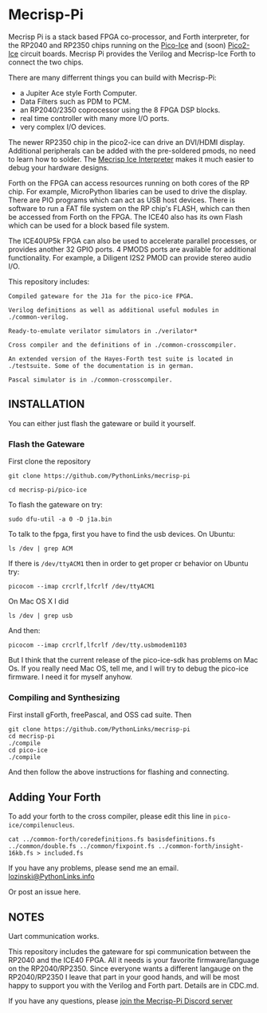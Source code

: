 # Mecrisp-Pi

Mecrisp Pi is a stack based FPGA co-processor, and Forth interpreter,
for the RP2040 and RP2350 chips running on the
[Pico-Ice](https://tinyvision.ai/products/pico-ice-fpga-trainer-board)
and (soon) [Pico2-Ice](https://discord.gg/4X6caMbHCD) circuit boards.
Mecrisp Pi provides the Verilog and Mecrisp-Ice Forth to connect the
two chips.

There are many differrent things you can build with Mecrisp-Pi:
- a Jupiter Ace style Forth Computer.
- Data Filters such as PDM to PCM.  
- an RP2040/2350 coprocessor using the 8 FPGA DSP blocks.
- real time controller with many more I/O ports.
- very complex I/O devices.

The newer RP2350 chip in the pico2-ice can drive an DVI/HDMI display. 
Additional peripherals can be added with the
pre-soldered pmods, no need to learn how to solder. The [Mecrisp Ice
Interpreter](https://mecrisp-ice.readthedocs.io/en/latest/api.html)
makes it much easier to debug your hardware designs.   

Forth on the FPGA can access resources running on both cores of the RP chip.
For example, MicroPython libaries can be used to drive the display. 
There are PIO programs which can act as USB host devices.  There is 
software to run a FAT file system on the RP chip's FLASH, which 
can then be accessed from Forth on the FPGA. The ICE40 also has its own Flash which 
can be used for a block based file system. 

The ICE40UP5k FPGA can also be used to accelerate parallel
processes, or provides another 32 GPIO ports.   4 PMODS ports are available
for additional functionality. For example, a Diligent I2S2 PMOD can
provide stereo audio I/O.

This repository includes:

    Compiled gateware for the J1a for the pico-ice FPGA.

    Verilog definitions as well as additional useful modules in
    ./common-verilog.

    Ready-to-emulate verilator simulators in ./verilator*

    Cross compiler and the definitions of in ./common-crosscompiler.

    An extended version of the Hayes-Forth test suite is located in
    ./testsuite. Some of the documentation is in german.

    Pascal simulator is in ./common-crosscompiler.

## INSTALLATION

You can either just flash the gateware or build it yourself.

### Flash the Gateware

First clone the repository

`git clone https://github.com/PythonLinks/mecrisp-pi`

`cd mecrisp-pi/pico-ice`

To flash the gateware on try:

`sudo dfu-util -a 0 -D j1a.bin`

To talk to the fpga, first you have to find the usb devices. On Ubuntu:

`ls /dev | grep ACM`

If there is `/dev/ttyACM1` then in order to
get proper cr behavior on Ubuntu try:

`picocom --imap crcrlf,lfcrlf /dev/ttyACM1`

On Mac OS X I did

`ls /dev | grep usb`

And then:

`picocom --imap crcrlf,lfcrlf /dev/tty.usbmodem1103`

But I think that the current release of the pico-ice-sdk has problems
on Mac Os.  If you really need Mac OS, tell me, and I will try to
debug the pico-ice firmware.  I need it for myself anyhow. 

### Compiling and Synthesizing

First install gForth, freePascal, and OSS cad suite. Then

```
git clone https://github.com/PythonLinks/mecrisp-pi
cd mecrisp-pi
./compile
cd pico-ice
./compile
```

And then follow the above instructions for flashing and connecting.

## Adding Your Forth
To add your forth to the cross compiler, please edit this line in
``pico-ice/compilenucleus``.

```
cat ../common-forth/coredefinitions.fs basisdefinitions.fs ../common/double.fs ../common/fixpoint.fs ../common-forth/insight-16kb.fs > included.fs
```

If you have any problems, please send me an email.
lozinski@PythonLinks.info

Or post an issue here. 

## NOTES

Uart communication works.

This repository includes the gateware for
spi communication between the RP2040 and the ICE40 FPGA.
All it needs is your favorite firmware/language on the RP2040/RP2350.
Since everyone wants a different langauge on the RP2040/RP2350 I leave
that part in your good hands, and will be most happy to support you
with the Verilog and Forth part. Details are in CDC.md.

If you have any questions, please [join the Mecrisp-Pi Discord server](https://discord.gg/DY2HZG5g)

